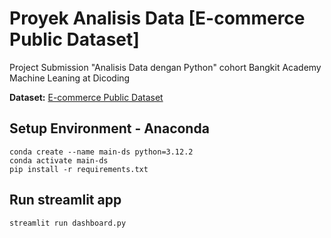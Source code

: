 # Proyek Analisis Data [E-commerce Public Dataset]
Project Submission "Analisis Data dengan Python" cohort Bangkit Academy Machine Leaning at Dicoding <br>

**Dataset:** [E-commerce Public Dataset](https://drive.google.com/file/d/1MsAjPM7oKtVfJL_wRp1qmCajtSG1mdcK/view) <br>

## Setup Environment - Anaconda
```
conda create --name main-ds python=3.12.2
conda activate main-ds
pip install -r requirements.txt
```

## Run streamlit app
```
streamlit run dashboard.py
```
